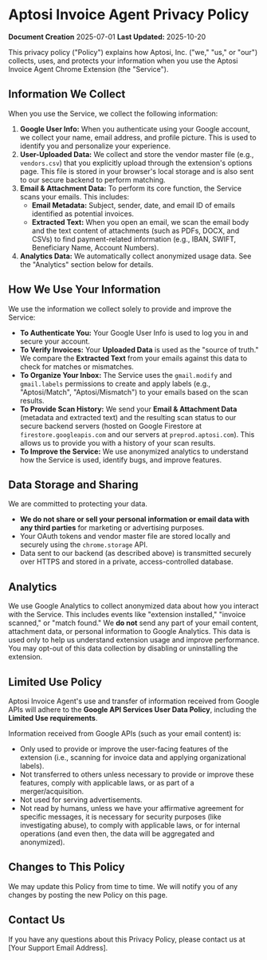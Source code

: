 # Aptosi Invoice Agent Privacy Policy

**Document Creation** 2025-07-01
**Last Updated:** 2025-10-20

This privacy policy ("Policy") explains how Aptosi, Inc. ("we," "us," or "our") collects, uses, and protects your information when you use the Aptosi Invoice Agent Chrome Extension (the "Service").

## Information We Collect

When you use the Service, we collect the following information:

1.  **Google User Info:** When you authenticate using your Google account, we collect your name, email address, and profile picture. This is used to identify you and personalize your experience.
2.  **User-Uploaded Data:** We collect and store the vendor master file (e.g., `vendors.csv`) that you explicitly upload through the extension's options page. This file is stored in your browser's local storage and is also sent to our secure backend to perform matching.
3.  **Email & Attachment Data:** To perform its core function, the Service scans your emails. This includes:
    * **Email Metadata:** Subject, sender, date, and email ID of emails identified as potential invoices.
    * **Extracted Text:** When you open an email, we scan the email body and the text content of attachments (such as PDFs, DOCX, and CSVs) to find payment-related information (e.g., IBAN, SWIFT, Beneficiary Name, Account Numbers).
4.  **Analytics Data:** We automatically collect anonymized usage data. See the "Analytics" section below for details.

## How We Use Your Information

We use the information we collect solely to provide and improve the Service:

* **To Authenticate You:** Your Google User Info is used to log you in and secure your account.
* **To Verify Invoices:** Your **Uploaded Data** is used as the "source of truth." We compare the **Extracted Text** from your emails against this data to check for matches or mismatches.
* **To Organize Your Inbox:** The Service uses the `gmail.modify` and `gmail.labels` permissions to create and apply labels (e.g., "Aptosi/Match", "Aptosi/Mismatch") to your emails based on the scan results.
* **To Provide Scan History:** We send your **Email & Attachment Data** (metadata and extracted text) and the resulting scan status to our secure backend servers (hosted on Google Firestore at `firestore.googleapis.com` and our servers at `preprod.aptosi.com`). This allows us to provide you with a history of your scan results.
* **To Improve the Service:** We use anonymized analytics to understand how the Service is used, identify bugs, and improve features.

## Data Storage and Sharing

We are committed to protecting your data.

* **We do not share or sell your personal information or email data with any third parties** for marketing or advertising purposes.
* Your OAuth tokens and vendor master file are stored locally and securely using the `chrome.storage` API.
* Data sent to our backend (as described above) is transmitted securely over HTTPS and stored in a private, access-controlled database.

## Analytics

We use Google Analytics to collect anonymized data about how you interact with the Service. This includes events like "extension installed," "invoice scanned," or "match found." We **do not** send any part of your email content, attachment data, or personal information to Google Analytics. This data is used only to help us understand extension usage and improve performance. You may opt-out of this data collection by disabling or uninstalling the extension.

## Limited Use Policy

Aptosi Invoice Agent's use and transfer of information received from Google APIs will adhere to the **Google API Services User Data Policy**, including the **Limited Use requirements**.

Information received from Google APIs (such as your email content) is:
* Only used to provide or improve the user-facing features of the extension (i.e., scanning for invoice data and applying organizational labels).
* Not transferred to others unless necessary to provide or improve these features, comply with applicable laws, or as part of a merger/acquisition.
* Not used for serving advertisements.
* Not read by humans, unless we have your affirmative agreement for specific messages, it is necessary for security purposes (like investigating abuse), to comply with applicable laws, or for internal operations (and even then, the data will be aggregated and anonymized).

## Changes to This Policy

We may update this Policy from time to time. We will notify you of any changes by posting the new Policy on this page.

## Contact Us

If you have any questions about this Privacy Policy, please contact us at [Your Support Email Address].
